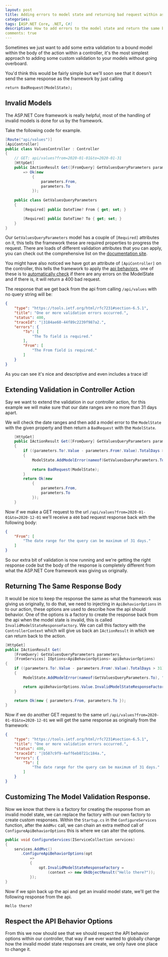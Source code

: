 ```yaml
---
layout: post
title: Adding errors to model state and returning bad request within asp.net core 3.1
categories:
tags: [ASP.NET Core, .NET, C#]
description: How to add errors to the model state and return the same bad request response as the asp.net core 3.1 framework
comments: true
---
```


Sometimes we just want to add some extra validation to a bound model within the body of the action within a controller, it's the most simplest approach to adding some custom validation to your models without going overboard.

You'd think this would be fairly simple but we'll soon see that it doesn't send the same response as the framework by just calling

```
return BadRequest(ModelState);
```

## Invalid Models

The ASP.NET Core framework is really helpful, most of the handling of invalid models is done for us by the framework.

Take the following code for example.

```csharp
[Route("api/values")]
[ApiController]
public class ValuesController : Controller
{
    // GET: api/values?from=2020-01-01&to=2020-01-31
    [HttpGet]
    public IActionResult Get([FromQuery] GetValuesQueryParameters parameters)
        => Ok(new
            {
                parameters.From,
                parameters.To
            });
    
    public class GetValuesQueryParameters
    {
        [Required] public DateTime? From { get; set; }

        [Required] public DateTime? To { get; set; }
    }
}
```
Our `GetValuesQueryParameters` model has a couple of `[Required]` attributes on it, this tells the framework these are required properties to progress the request. There are loads of different validation attributes that you can apply, you can check out the comprehensive list on the [documentation site](https://docs.microsoft.com/en-us/aspnet/core/mvc/models/validation?view=aspnetcore-3.1#built-in-attributes).

You might have also noticed we have got an attribute of `[ApiController]` on the controller, this tells the framework to apply the [api behaviors](https://docs.microsoft.com/en-us/aspnet/core/web-api/?view=aspnetcore-3.1#apicontroller-attribute), one of these is to [automatically check](https://docs.microsoft.com/en-us/aspnet/core/web-api/?view=aspnetcore-3.1#automatic-http-400-responses) if there are any errors on the ModelState and if there is, it will return a 400 bad request.

The response that we get back from the api from calling `/api/values` with no query string will be:

```json
{
    "type": "https://tools.ietf.org/html/rfc7231#section-6.5.1",
    "title": "One or more validation errors occurred.",
    "status": 400,
    "traceId": "|3184ae60-44f89c2239f987a2.",
    "errors": {
        "To": [
            "The To field is required."
        ],
        "From": [
            "The From field is required."
        ]
    }
}
```
As you can see it's nice and descriptive and even includes a trace id!

## Extending Validation in Controller Action

Say we want to extend the validation in our controller action, for this example we will make sure that our date ranges are no more than 31 days apart.

We will check the date ranges and then add a model error to the `ModelState` with the given property and then return a `BadRequest` with the `ModelState`.

```csharp
    [HttpGet]
    public IActionResult Get([FromQuery] GetValuesQueryParameters parameters)
    {
        if ((parameters.To!.Value - parameters.From!.Value).TotalDays > 31)
        {
            ModelState.AddModelError(nameof(GetValuesQueryParameters.To), "The date range for the query can be maximum of 31 days.");
            
            return BadRequest(ModelState);
        }
        return Ok(new
            {
                parameters.From,
                parameters.To
            });
    }
```

Now if we make a GET request to the url `/api/values?from=2020-01-01&to=2020-12-01` we'll receive a `400` bad request response back with the following body:

```json
{
    "From": [
        "The date range for the query can be maximum of 31 days."
    ]
}
```

So our extra bit of validation is now running and we're getting the right response code but the body of the response is completely different from what the ASP.NET Core framework was giving us originally.

## Returning The Same Response Body

It would be nice to keep the response the same as what the framework was giving us originally, to do that, we need to injecting in `ApiBehaviorOptions` in to our action, these options are used to describe how the api should behavior. One of the options is a factory to create the response back from the api when the model state is invalid, this is called `InvalidModelStateResponseFactory`. We can call this factory with the `ControllerContext` which will give us back an `IActionResult` in which we can return back to the action.

```csharp
[HttpGet]
public IActionResult Get(
    [FromQuery] GetValuesQueryParameters parameters,
    [FromServices] IOptions<ApiBehaviorOptions> apiBehaviorOptions)
{
    if ((parameters.To!.Value - parameters.From!.Value).TotalDays > 31)
    {
        ModelState.AddModelError(nameof(GetValuesQueryParameters.To), "The date range for the query can be maximum of 31 days.");

        return apiBehaviorOptions.Value.InvalidModelStateResponseFactory(ControllerContext);
    }

    return Ok(new { parameters.From, parameters.To });
}
```

Now if we do another GET request to the same url `/api/values?from=2020-01-01&to=2020-12-01` we will get the same response as originally from the framework:

```json
{
    "type": "https://tools.ietf.org/html/rfc7231#section-6.5.1",
    "title": "One or more validation errors occurred.",
    "status": 400,
    "traceId": "|b587c9f9-4aff6eb0721c184a.",
    "errors": {
        "To": [
            "The date range for the query can be maximum of 31 days."
        ]
    }
}
```

## Customizing The Model Validation Response.

Now we know that there is a factory for creating the response from an invalid model state,  we can replace the factory with our own factory to create custom responses.
Within the `Startup.cs` in the `ConfigureServices` function, after the `AddMvc` call, we can chain an extra method call of `ConfigureApiBehaviorOptions` this is where we can alter the options.

```csharp
public void ConfigureServices(IServiceCollection services)
{
    services.AddMvc()
       .ConfigureApiBehaviorOptions(opt
           =>
           {
               opt.InvalidModelStateResponseFactory =
                   (context => new OkObjectResult("Hello there?"));
           });
}
```

Now if we spin back up the api and get an invalid model state, we'll get the following response from the api.

```text
Hello there?
```

## Respect the API Behavior Options

From this we now should see that we should respect the API behavior options within our controller, that way if we ever wanted to globally change how the invalid model state responses are create, we only have one place to change it.